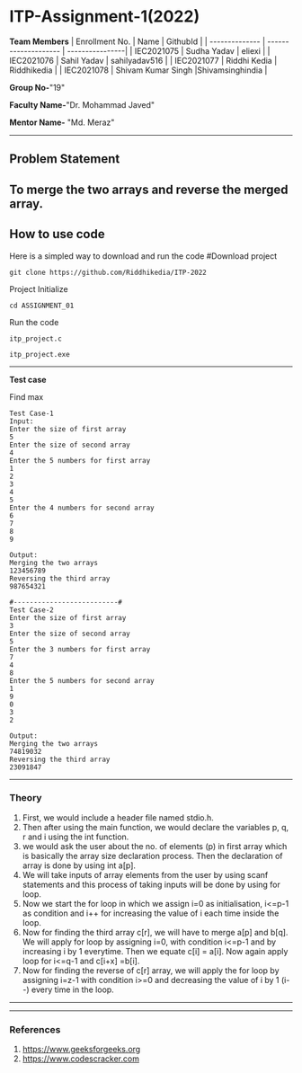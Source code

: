 # ITP-Assignment-1(2022)

**Team Members**
|   Enrollment No.  |   Name                    | GithubId        |
|   --------------  |   --------------------    | ----------------|
|    IEC2021075     |   Sudha Yadav             |     eliexi      |
|    IEC2021076     |   Sahil Yadav             | sahilyadav516   |
|    IEC2021077     |   Riddhi Kedia            |  Riddhikedia    |
|    IEC2021078     |   Shivam Kumar Singh      |Shivamsinghindia |


**Group No-**"19"

**Faculty Name-**"Dr. Mohammad Javed"

**Mentor Name-** "Md. Meraz"

---
## Problem Statement
To merge the two arrays and reverse the merged array. 
---
## How to use code
Here is a simpled way to download and run the code 
#Download project
```
git clone https://github.com/Riddhikedia/ITP-2022
```
Project Initialize 
```
cd ASSIGNMENT_01
```


Run the code
```
itp_project.c
```
```
itp_project.exe
```
---
**Test case**

Find max
```
Test Case-1
Input:
Enter the size of first array
5
Enter the size of second array
4
Enter the 5 numbers for first array
1
2
3
4
5
Enter the 4 numbers for second array
6
7
8
9

Output:
Merging the two arrays   
123456789
Reversing the third array
987654321

#--------------------------#
Test Case-2
Enter the size of first array
3
Enter the size of second array
5
Enter the 3 numbers for first array
7
4
8
Enter the 5 numbers for second array
1
9
0
3
2

Output:
Merging the two arrays   
74819032
Reversing the third array
23091847
```

---

### Theory


1. First, we would include a header file named stdio.h.
2. Then after using the main function, we would declare the variables p, q, r and i using the int function. 
3. we would ask the user about the no. of elements (p) in first array which is basically the array size declaration process. Then the declaration of array is done by using int a[p]. 
4. We will take inputs of array elements from the user by using scanf statements and this process of taking inputs will be done by using for loop. 
5. Now we start the for loop in which we assign i=0 as initialisation, i<=p-1 as condition and i++ for increasing the value of i each time inside the loop. 
6. Now for finding the third array c[r], we will have to merge a[p] and b[q]. We will apply for loop by assigning i=0, with condition i<=p-1 and by increasing i by 1 everytime. Then we equate c[i] = a[i]. Now again apply loop for i<=q-1 and c[i+x] =b[i]. 
7. Now for finding the reverse of c[r] array, we will apply the for loop by assigning i=z-1 with condition i>=0 and decreasing the value of i by 1 (i--) every time in the loop. 
---




---

### References
1. https://www.geeksforgeeks.org 
2. https://www.codescracker.com
